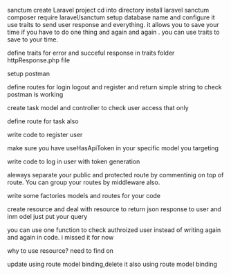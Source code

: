 sanctum
create Laravel project
cd into directory
install laravel sanctum composer require laravel/sanctum
setup database name and configure it
use traits to send user response and everything. it allows you to save your time if you have to do one thing and again and again . you can use traits to save to your time.

define traits for error and succeful response in traits folder httpResponse.php file

setup postman

define routes for login logout and register and return simple string to check postman is working

create task model and controller to check user access that only

define route for task also

write code to register user

make sure you have useHasApiToken in your specific model you targeting

write code to log in user with token generation

aleways separate your public and protected route by commentinig on top of route.
You can group your routes by middleware also.

write some factories models and routes for your code

create resource and deal with resource to return json response to user and inm odel just put your query

you can use one function to check authroized user instead of writing again and again in code. i missed it for now

why to use resource? need to find on

update using route model binding,delete it also using route model binding
